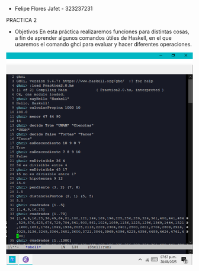 
* Felipe Flores Jafet - 323237231

PRACTICA 2

* Objetivos
En esta práctica realizaremos funciones para distintas cosas, a fin de
aprender algunos comandos útiles de Haskell, en el que usaremos el 
comando ghci para evaluar y hacer diferentes operaciones.

![La terminal](<Captura de pantalla (319).png>)